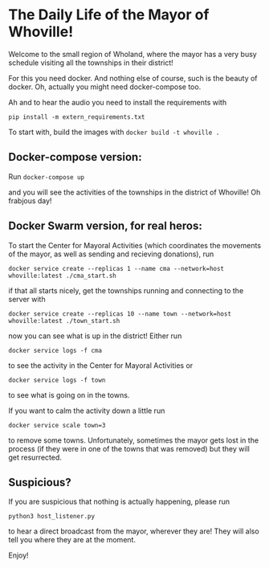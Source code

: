 # The Daily Life of the Mayor of Whoville!

Welcome to the small region of Wholand, where the mayor has a very busy schedule visiting all the townships in their district!

For this you need docker. And nothing else of course, such is the beauty of docker. Oh, actually you might need docker-compose too.

Ah and to hear the audio you need to install the requirements with 

`pip install -m extern_requirements.txt`

To start with, build the images with
`docker build -t whoville .`

## Docker-compose version:
Run `docker-compose up`

and you will see the activities of the townships in the district of Whoville! Oh frabjous day!

## Docker Swarm version, for real heros:
To start the Center for Mayoral Activities (which coordinates the movements of the mayor, as well as sending and recieving donations), run

`docker service create --replicas 1 --name cma --network=host whoville:latest ./cma_start.sh`

if that all starts nicely, get the townships running and connecting to the server with

`docker service create --replicas 10 --name town --network=host whoville:latest ./town_start.sh`

now you can see what is up in the district! Either run

`docker service logs -f cma`

to see the activity in the Center for Mayoral Activities or

`docker service logs -f town`

to see what is going on in the towns.

If you want to calm the activity down a little run 

`docker service scale town=3`

to remove some towns. Unfortunately, sometimes the mayor gets lost in the process (if they were in one of the towns that was removed) but they will get resurrected.

## Suspicious?

If you are suspicious that nothing is actually happening, please run 

`python3 host_listener.py`

to hear a direct broadcast from the mayor, wherever they are! They will also tell you where they are at the moment.

Enjoy!
